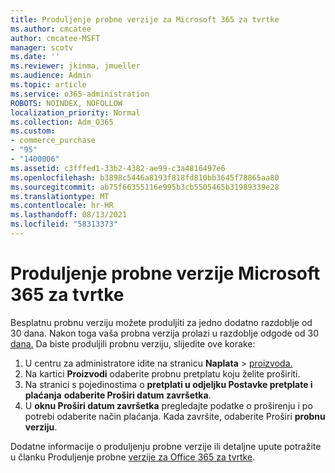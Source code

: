 ```yaml
---
title: Produljenje probne verzije za Microsoft 365 za tvrtke
ms.author: cmcatee
author: cmcatee-MSFT
manager: scotv
ms.date: ''
ms.reviewer: jkinma, jmueller
ms.audience: Admin
ms.topic: article
ms.service: o365-administration
ROBOTS: NOINDEX, NOFOLLOW
localization_priority: Normal
ms.collection: Adm_O365
ms.custom:
- commerce_purchase
- "95"
- "1400006"
ms.assetid: c3fffed1-33b2-4382-ae99-c3a4816497e6
ms.openlocfilehash: b3898c5446a8193f818fd810bb3645f78865aa80
ms.sourcegitcommit: ab75f66355116e995b3cb5505465b31989339e28
ms.translationtype: MT
ms.contentlocale: hr-HR
ms.lasthandoff: 08/13/2021
ms.locfileid: "58313373"
---
```

# <a name="extend-your-trial-for-microsoft-365-for-business"></a>Produljenje probne verzije Microsoft 365 za tvrtke

Besplatnu probnu verziju možete produljiti za jedno dodatno razdoblje od 30 dana. Nakon toga vaša probna verzija prolazi u razdoblje odgode od 30 [dana.](https://docs.microsoft.com/alchemyinsights/grace-period-for-microsoft-365-free-trial) Da biste produljili probnu verziju, slijedite ove korake:
  
1. U centru za administratore idite na stranicu **Naplata** \> [proizvoda.](https://go.microsoft.com/fwlink/p/?linkid=842054)
2. Na kartici **Proizvodi** odaberite probnu pretplatu koju želite proširiti.
3. Na stranici s pojedinostima o **pretplati u odjeljku Postavke pretplate i plaćanja** **odaberite Proširi datum završetka**.
4. U **oknu Proširi datum završetka** pregledajte podatke o proširenju i po potrebi odaberite način plaćanja. Kada završite, odaberite Proširi **probnu verziju**.

Dodatne informacije o produljenju probne verzije ili detaljne upute potražite u članku Produljenje probne [verzije za Office 365 za tvrtke](https://docs.microsoft.com/microsoft-365/commerce/extend-your-trial).